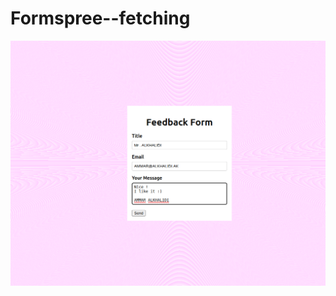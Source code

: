 # Formspree--fetching

![Screnshoot](https://github.com/Ammar-Alkhalidi/Formspree--fetching/blob/main/Screenshot%20from%202024-12-10%2015-31-17.png)
